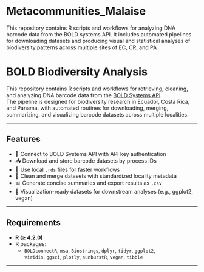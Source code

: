 # Metacommunities_Malaise
This repository contains R scripts and workflows for analyzing DNA barcode data from the BOLD systems API. It includes automated pipelines for downloading datasets and producing visual and statistical analyses of biodiversity patterns across multiple sites of EC, CR, and PA


# BOLD Biodiversity Analysis

This repository contains R scripts and workflows for retrieving, cleaning, and analyzing DNA barcode data from the [BOLD Systems API](https://www.boldsystems.org/).  
The pipeline is designed for biodiversity research in Ecuador, Costa Rica, and Panama, with automated routines for downloading, merging, summarizing, and visualizing barcode datasets across multiple localities.

---

## Features
- 🔑 Connect to BOLD Systems API with API key authentication  
- 📥 Download and store barcode datasets by process IDs  
- 💾 Use local `.rds` files for faster workflows  
- 🧹 Clean and merge datasets with standardized locality metadata  
- 📊 Generate concise summaries and export results as `.csv`  
- 🎨 Visualization-ready datasets for downstream analyses (e.g., ggplot2, vegan)

---

## Requirements
- **R (≥ 4.2.0)**
- R packages:
  - `BOLDconnectR`, `msa`, `Biostrings`, `dplyr`, `tidyr`, `ggplot2`,  
    `viridis`, `ggsci`, `plotly`, `sunburstR`, `vegan`, `tibble`

---
